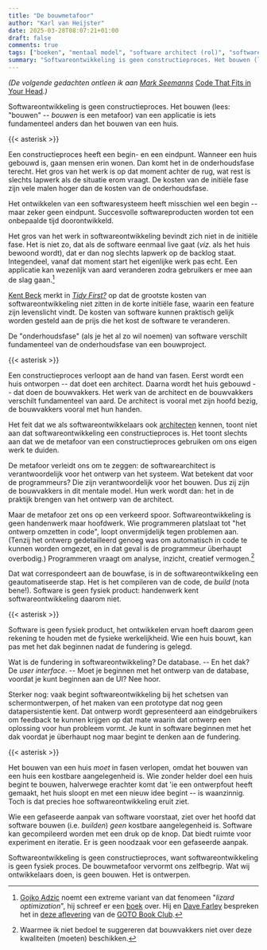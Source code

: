 ```yaml
---
title: "De bouwmetafoor"
author: "Karl van Heijster"
date: 2025-03-28T08:07:21+01:00
draft: false
comments: true
tags: ["boeken", "mentaal model", "software architect (rol)", "software ontwikkelaar (rol)"]
summary: "Softwareontwikkeling is geen constructieproces. Het bouwen (lees: \"bouwen\" -- *bouwen* is een metafoor) van een applicatie is iets fundamenteel anders dan het bouwen van een huis."
---
```


*(De volgende gedachten ontleen ik aan [Mark Seemanns](https://blog.ploeh.dk/)* [Code That Fits in Your Head](https://www.oreilly.com/library/view/code-that-fits/9780137464302/ "'Code That Fits in Your Head: Heuristics for Software Engineering', Mark Seemann, O'Reilly Media")*.)*


Softwareontwikkeling is geen constructieproces. Het bouwen (lees: "bouwen" -- *bouwen* is een metafoor) van een applicatie is iets fundamenteel anders dan het bouwen van een huis.


{{< asterisk >}}


Een constructieproces heeft een begin- en een eindpunt. Wanneer een huis gebouwd is, gaan mensen erin wonen. Dan komt het in de onderhoudsfase terecht. Het gros van het werk is op dat moment achter de rug, wat rest is slechts lapwerk als de situatie erom vraagt. De kosten van de initiële fase zijn vele malen hoger dan de kosten van de onderhoudsfase.


Het ontwikkelen van een softwaresysteem heeft misschien wel een begin -- maar zeker geen eindpunt. Succesvolle softwareproducten worden tot een onbepaalde tijd doorontwikkeld. 


Het gros van het werk in softwareontwikkeling bevindt zich niet in de initiële fase. Het is niet zo, dat als de software eenmaal live gaat (*viz.* als het huis bewoond wordt), dat er dan nog slechts lapwerk op de backlog staat. Integendeel, vanaf dat moment start het eigenlijke werk pas echt. Een applicatie kan wezenlijk van aard veranderen zodra gebruikers er mee aan de slag gaan.[^1]


[Kent Beck](https://www.kentbeck.com/) merkt in [*Tidy First?*](https://www.oreilly.com/library/view/tidy-first/9781098151232/ "Kent Beck, 'Tidy First?: A Personal Exercise in Empirical Software Design', O'Reilly Media, 2023") op dat de grootste kosten van softwareontwikkeling niet zitten in de korte initiële fase, waarin een feature zijn levenslicht vindt. De kosten van software kunnen praktisch gelijk worden gesteld aan de prijs die het kost de software te veranderen. 


De "onderhoudsfase" (als je het al zo wil noemen) van software verschilt fundamenteel van de onderhoudsfase van een bouwproject.


{{< asterisk >}}


Een constructieproces verloopt aan de hand van fasen. Eerst wordt een huis ontworpen -- dat doet een architect. Daarna wordt het huis gebouwd -- dat doen de bouwvakkers. Het werk van de architect en de bouwvakkers verschilt fundamenteel van aard. De architect is vooral met zijn hoofd bezig, de bouwvakkers vooral met hun handen.


Het feit dat we als softwareontwikkelaars ook [architecten](/tags/software-architect-rol/ "Blogs met de tag 'software architect (rol)'") kennen, toont niet aan dat softwareontwikkeling een constructieproces is. Het toont slechts aan dat we de metafoor van een constructieproces gebruiken om ons eigen werk te duiden.


De metafoor verleidt ons om te zeggen: de softwarearchitect is verantwoordelijk voor het ontwerp van het systeem. Wat betekent dat voor de programmeurs? Die zijn verantwoordelijk voor het bouwen. Dus zij zijn de bouwvakkers in dit mentale model. Hun werk wordt dan: het in de praktijk brengen van het ontwerp van de architect.


Maar de metafoor zet ons op een verkeerd spoor. Softwareontwikkeling is geen handenwerk maar hoofdwerk. Wie programmeren platslaat tot "het ontwerp omzetten in code", loopt onvermijdelijk tegen problemen aan. (Tenzij het ontwerp gedetailleerd genoeg was om automatisch in code te kunnen worden omgezet, en in dat geval is de programmeur überhaupt overbodig.) Programmeren vraagt om analyse, inzicht, creatief vermogen.[^2]


Dat wat correspondeert aan de bouwfase, is in de softwareontwikkeling een geautomatiseerde stap. Het is het compileren van de code, de *build* (nota bene!). Software is geen fysiek product: handenwerk kent softwareontwikkeling daarom niet.


{{< asterisk >}}


Software is geen fysiek product, het ontwikkelen ervan hoeft daarom geen rekening te houden met de fysieke werkelijkheid. Wie een huis bouwt, kan pas met het dak beginnen nadat de fundering is gelegd.


Wat is de fundering in softwareontwikkeling? De database. -- En het dak? De *user interface*. -- Moet je beginnen met het ontwerp van de database, voordat je kunt beginnen aan de UI? Nee hoor.


Sterker nog: vaak begint softwareontwikkeling bij het schetsen van schermontwerpen, of het maken van een prototype dat nog geen datapersistentie kent. Dat ontwerp wordt gepresenteerd aan eindgebruikers om feedback te kunnen krijgen op dat mate waarin dat ontwerp een oplossing voor hun probleem vormt. Je kunt in software beginnen met het dak voordat je überhaupt nog maar begint te denken aan de fundering.


{{< asterisk >}}


Het bouwen van een huis *moet* in fasen verlopen, omdat het bouwen van een huis een kostbare aangelegenheid is. Wie zonder helder doel een huis begint te bouwen, halverwege erachter komt dat 'ie een ontwerpfout heeft gemaakt, het huis sloopt en met een nieuw idee begint -- is waanzinnig. Toch is dat precies hoe softwareontwikkeling eruit ziet.


Wie een gefaseerde aanpak van software voorstaat, ziet over het hoofd dat software bouwen (i.e. *builden*) *geen* kostbare aangelegenheid is. Software kan gecompileerd worden met een druk op de knop. Dat biedt ruimte voor experiment en iteratie. Er is geen noodzaak voor een gefaseerde aanpak.


Softwareontwikkeling is geen constructieproces, want softwareontwikkeling is geen fysiek proces. De bouwmetafoor vervormt ons zelfbegrip. Wat wij ontwikkelaars doen, is geen bouwen. Het is ontwerpen.


[^1]: [Gojko Adzic](https://gojko.net/) noemt een extreme variant van dat fenomeen "*lizard optimization*", hij schreef er een [boek](https://leanpub.com/lizardoptimization "Gojko Adzic, 'Lizard Optimization: Unlock Product Growth by Engaging Long-Tail Users', LeanPub") over. Hij en [Dave Farley](https://www.continuous-delivery.co.uk/) bespreken het in [deze aflevering](https://open.spotify.com/episode/3c8QzJEPZEhJrmnMEJNYkV?si=91fd37553beb4e83) van de [GOTO Book Club](https://gotopia.tech/bookclub?page=0).

[^2]: Waarmee ik niet bedoel te suggereren dat bouwvakkers niet over deze kwaliteiten (moeten) beschikken.
